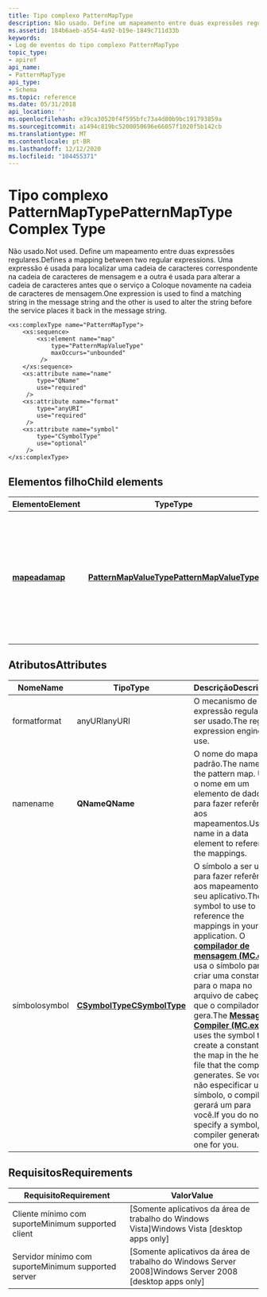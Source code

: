 ```yaml
---
title: Tipo complexo PatternMapType
description: Não usado. Define um mapeamento entre duas expressões regulares. Uma expressão é usada para localizar uma cadeia de caracteres correspondente na cadeia de caracteres de mensagem e a outra é usada para alterar a cadeia de caracteres antes que o serviço a Coloque novamente na cadeia de caracteres de mensagem.
ms.assetid: 184b6aeb-a554-4a92-b19e-1849c711d33b
keywords:
- Log de eventos do tipo complexo PatternMapType
topic_type:
- apiref
api_name:
- PatternMapType
api_type:
- Schema
ms.topic: reference
ms.date: 05/31/2018
api_location: ''
ms.openlocfilehash: e39ca30520f4f595bfc73a4d80b9bc191793859a
ms.sourcegitcommit: a1494c819bc5200050696e66057f1020f5b142cb
ms.translationtype: MT
ms.contentlocale: pt-BR
ms.lasthandoff: 12/12/2020
ms.locfileid: "104455371"
---
```

# <a name="patternmaptype-complex-type"></a><span data-ttu-id="51bff-106">Tipo complexo PatternMapType</span><span class="sxs-lookup"><span data-stu-id="51bff-106">PatternMapType Complex Type</span></span>

<span data-ttu-id="51bff-107">Não usado.</span><span class="sxs-lookup"><span data-stu-id="51bff-107">Not used.</span></span> <span data-ttu-id="51bff-108">Define um mapeamento entre duas expressões regulares.</span><span class="sxs-lookup"><span data-stu-id="51bff-108">Defines a mapping between two regular expressions.</span></span> <span data-ttu-id="51bff-109">Uma expressão é usada para localizar uma cadeia de caracteres correspondente na cadeia de caracteres de mensagem e a outra é usada para alterar a cadeia de caracteres antes que o serviço a Coloque novamente na cadeia de caracteres de mensagem.</span><span class="sxs-lookup"><span data-stu-id="51bff-109">One expression is used to find a matching string in the message string and the other is used to alter the string before the service places it back in the message string.</span></span>

``` syntax
<xs:complexType name="PatternMapType">
    <xs:sequence>
        <xs:element name="map"
            type="PatternMapValueType"
            maxOccurs="unbounded"
         />
    </xs:sequence>
    <xs:attribute name="name"
        type="QName"
        use="required"
     />
    <xs:attribute name="format"
        type="anyURI"
        use="required"
     />
    <xs:attribute name="symbol"
        type="CSymbolType"
        use="optional"
     />
</xs:complexType>
```

## <a name="child-elements"></a><span data-ttu-id="51bff-110">Elementos filho</span><span class="sxs-lookup"><span data-stu-id="51bff-110">Child elements</span></span>



| <span data-ttu-id="51bff-111">Elemento</span><span class="sxs-lookup"><span data-stu-id="51bff-111">Element</span></span>                                                       | <span data-ttu-id="51bff-112">Type</span><span class="sxs-lookup"><span data-stu-id="51bff-112">Type</span></span>                                                                               | <span data-ttu-id="51bff-113">Descrição</span><span class="sxs-lookup"><span data-stu-id="51bff-113">Description</span></span>                                                                                                   |
|---------------------------------------------------------------|------------------------------------------------------------------------------------|---------------------------------------------------------------------------------------------------------------|
| [<span data-ttu-id="51bff-114">**mapeada**</span><span class="sxs-lookup"><span data-stu-id="51bff-114">**map**</span></span>](eventmanifestschema-map-patternmaptype-element.md) | [<span data-ttu-id="51bff-115">**PatternMapValueType**</span><span class="sxs-lookup"><span data-stu-id="51bff-115">**PatternMapValueType**</span></span>](eventmanifestschema-patternmapvaluetype-complextype.md) | <span data-ttu-id="51bff-116">Define as expressões regulares usadas para localizar uma cadeia de caracteres correspondente na cadeia de caracteres da mensagem e alterá-la.</span><span class="sxs-lookup"><span data-stu-id="51bff-116">Defines the regular expressions used to find a matching string in the message string and alter it.</span></span><br/> |



## <a name="attributes"></a><span data-ttu-id="51bff-117">Atributos</span><span class="sxs-lookup"><span data-stu-id="51bff-117">Attributes</span></span>



| <span data-ttu-id="51bff-118">Nome</span><span class="sxs-lookup"><span data-stu-id="51bff-118">Name</span></span>   | <span data-ttu-id="51bff-119">Tipo</span><span class="sxs-lookup"><span data-stu-id="51bff-119">Type</span></span>                                                              | <span data-ttu-id="51bff-120">Descrição</span><span class="sxs-lookup"><span data-stu-id="51bff-120">Description</span></span>                                                                                                                                                                                                                                                                                                         |
|--------|-------------------------------------------------------------------|---------------------------------------------------------------------------------------------------------------------------------------------------------------------------------------------------------------------------------------------------------------------------------------------------------------------|
| <span data-ttu-id="51bff-121">format</span><span class="sxs-lookup"><span data-stu-id="51bff-121">format</span></span> | <span data-ttu-id="51bff-122">anyURI</span><span class="sxs-lookup"><span data-stu-id="51bff-122">anyURI</span></span>                                                            | <span data-ttu-id="51bff-123">O mecanismo de expressão regular a ser usado.</span><span class="sxs-lookup"><span data-stu-id="51bff-123">The regular expression engine to use.</span></span><br/>                                                                                                                                                                                                                                                                    |
| <span data-ttu-id="51bff-124">name</span><span class="sxs-lookup"><span data-stu-id="51bff-124">name</span></span>   | <span data-ttu-id="51bff-125">**QName**</span><span class="sxs-lookup"><span data-stu-id="51bff-125">**QName**</span></span>                                                         | <span data-ttu-id="51bff-126">O nome do mapa de padrão.</span><span class="sxs-lookup"><span data-stu-id="51bff-126">The name of the pattern map.</span></span> <span data-ttu-id="51bff-127">Use o nome em um elemento de dados para fazer referência aos mapeamentos.</span><span class="sxs-lookup"><span data-stu-id="51bff-127">Use the name in a data element to reference the mappings.</span></span><br/>                                                                                                                                                                                                                   |
| <span data-ttu-id="51bff-128">símbolo</span><span class="sxs-lookup"><span data-stu-id="51bff-128">symbol</span></span> | [<span data-ttu-id="51bff-129">**CSymbolType**</span><span class="sxs-lookup"><span data-stu-id="51bff-129">**CSymbolType**</span></span>](eventmanifestschema-csymboltype-simpletype.md) | <span data-ttu-id="51bff-130">O símbolo a ser usado para fazer referência aos mapeamentos em seu aplicativo.</span><span class="sxs-lookup"><span data-stu-id="51bff-130">The symbol to use to reference the mappings in your application.</span></span> <span data-ttu-id="51bff-131">O [**compilador de mensagem (MC.exe)**](message-compiler--mc-exe-.md) usa o símbolo para criar uma constante para o mapa no arquivo de cabeçalho que o compilador gera.</span><span class="sxs-lookup"><span data-stu-id="51bff-131">The [**Message Compiler (MC.exe)**](message-compiler--mc-exe-.md) uses the symbol to create a constant for the map in the header file that the compiler generates.</span></span> <span data-ttu-id="51bff-132">Se você não especificar um símbolo, o compilador gerará um para você.</span><span class="sxs-lookup"><span data-stu-id="51bff-132">If you do not specify a symbol, the compiler generates one for you.</span></span><br/> |



## <a name="requirements"></a><span data-ttu-id="51bff-133">Requisitos</span><span class="sxs-lookup"><span data-stu-id="51bff-133">Requirements</span></span>



| <span data-ttu-id="51bff-134">Requisito</span><span class="sxs-lookup"><span data-stu-id="51bff-134">Requirement</span></span> | <span data-ttu-id="51bff-135">Valor</span><span class="sxs-lookup"><span data-stu-id="51bff-135">Value</span></span> |
|-------------------------------------|------------------------------------------------------|
| <span data-ttu-id="51bff-136">Cliente mínimo com suporte</span><span class="sxs-lookup"><span data-stu-id="51bff-136">Minimum supported client</span></span><br/> | <span data-ttu-id="51bff-137">\[Somente aplicativos da área de trabalho do Windows Vista\]</span><span class="sxs-lookup"><span data-stu-id="51bff-137">Windows Vista \[desktop apps only\]</span></span><br/>       |
| <span data-ttu-id="51bff-138">Servidor mínimo com suporte</span><span class="sxs-lookup"><span data-stu-id="51bff-138">Minimum supported server</span></span><br/> | <span data-ttu-id="51bff-139">\[Somente aplicativos da área de trabalho do Windows Server 2008\]</span><span class="sxs-lookup"><span data-stu-id="51bff-139">Windows Server 2008 \[desktop apps only\]</span></span><br/> |



 

 





